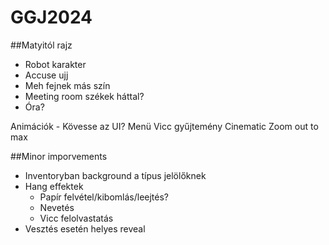 # GGJ2024

##Matyitól rajz
* Robot karakter
* Accuse ujj
* Meh fejnek más szín
* Meeting room székek háttal?
* Óra?

Animációk - Kövesse az UI?
Menü
Vicc gyűjtemény
Cinematic
Zoom out to max


##Minor imporvements
* Inventoryban background a típus jelölőknek
* Hang effektek
	* Papír felvétel/kibomlás/leejtés?
	* Nevetés
	* Vicc felolvastatás
* Vesztés esetén helyes reveal
